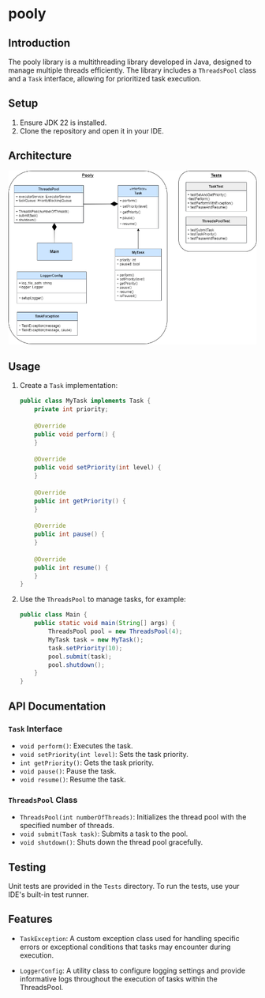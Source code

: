 # pooly

## Introduction

The pooly library is a multithreading library developed in Java, designed to manage multiple threads efficiently. The library includes a `ThreadsPool` class and a `Task` interface, allowing for prioritized task execution.

## Setup

1. Ensure JDK 22 is installed.
2. Clone the repository and open it in your IDE.

## Architecture

![Pooly Architecture](architecture/architecture.drawio.png)


## Usage

1. Create a `Task` implementation:
    ```java
    public class MyTask implements Task {
        private int priority;

        @Override
        public void perform() {
        }

        @Override
        public void setPriority(int level) {
        }

        @Override
        public int getPriority() {
        }
        
        @Override
        public int pause() {
        }
        
        @Override
        public int resume() {
        }
    }
    ```

2. Use the `ThreadsPool` to manage tasks, for example:
    ```java
    public class Main {
        public static void main(String[] args) {
            ThreadsPool pool = new ThreadsPool(4);
            MyTask task = new MyTask();
            task.setPriority(10);
            pool.submit(task);
            pool.shutdown();
        }
    }
    ```

## API Documentation

### `Task` Interface

- `void perform()`: Executes the task.
- `void setPriority(int level)`: Sets the task priority.
- `int getPriority()`: Gets the task priority.
- `void pause()`: Pause the task.
- `void resume()`: Resume the task.

### `ThreadsPool` Class

- `ThreadsPool(int numberOfThreads)`: Initializes the thread pool with the specified number of threads.
- `void submit(Task task)`: Submits a task to the pool.
- `void shutdown()`: Shuts down the thread pool gracefully.

## Testing

Unit tests are provided in the `Tests` directory. To run the tests, use your IDE's built-in test runner.

## Features

- `TaskException`: A custom exception class used for handling specific errors or exceptional conditions that tasks may encounter during execution.

- `LoggerConfig`: A utility class to configure logging settings and provide informative logs throughout the execution of tasks within the ThreadsPool.

